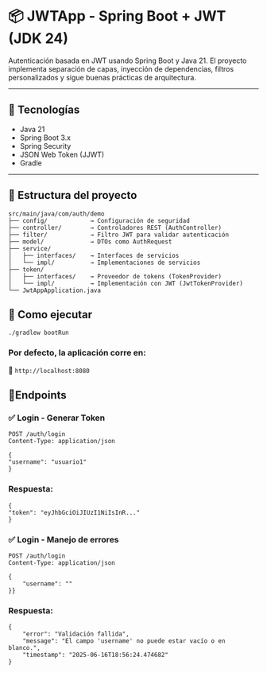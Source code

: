 # 📦 JWTApp - Spring Boot + JWT (JDK 24)

Autenticación basada en JWT usando Spring Boot y Java 21. El proyecto implementa separación de capas, inyección de dependencias, filtros personalizados y sigue buenas prácticas de arquitectura.

---

## 🚀 Tecnologías

- Java 21
- Spring Boot 3.x
- Spring Security
- JSON Web Token (JJWT)
- Gradle

---

## 📁 Estructura del proyecto


````
src/main/java/com/auth/demo
├── config/            → Configuración de seguridad
├── controller/        → Controladores REST (AuthController)
├── filter/            → Filtro JWT para validar autenticación
├── model/             → DTOs como AuthRequest
├── service/
│   ├── interfaces/    → Interfaces de servicios
│   └── impl/          → Implementaciones de servicios
├── token/
│   ├── interfaces/    → Proveedor de tokens (TokenProvider)
│   └── impl/          → Implementación con JWT (JwtTokenProvider)
└── JwtAppApplication.java

````


## 📁 Como ejecutar

```./gradlew bootRun```

### Por defecto, la aplicación corre en:
📍 ```http://localhost:8080```

## 🔐Endpoints


### ✅ Login - Generar Token
```
POST /auth/login
Content-Type: application/json

{
"username": "usuario1"
}
```


### Respuesta:
```
{
"token": "eyJhbGciOiJIUzI1NiIsInR..."
}
```

### ✅ Login - Manejo de errores
```
POST /auth/login
Content-Type: application/json

{
    "username": ""
}}
```


### Respuesta:
```
{
    "error": "Validación fallida",
    "message": "El campo 'username' no puede estar vacío o en blanco.",
    "timestamp": "2025-06-16T18:56:24.474682"
}
```